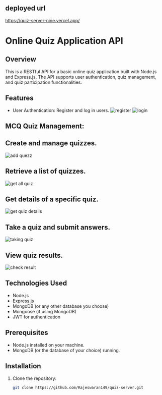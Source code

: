 ## deployed url
https://quiz-server-nine.vercel.app/

# Online Quiz Application API

## Overview
This is a RESTful API for a basic online quiz application built with Node.js and Express.js. The API supports user authentication, quiz management, and quiz participation functionalities.

## Features
- User Authentication: Register and log in users.
  ![register](https://github.com/user-attachments/assets/49a96721-e913-4223-b92b-f8312f15fb1c)
  ![login](https://github.com/user-attachments/assets/57bd9d35-9341-424a-b120-49b01f1c11c3)





## MCQ Quiz Management:
  ## Create and manage quizzes.
![add quezz](https://github.com/user-attachments/assets/ca0ff608-d4d7-4df8-ab16-219cca4ff891)



  ## Retrieve a list of quizzes.
   ![get all quiz](https://github.com/user-attachments/assets/19dfa5d3-136f-4d5f-81a3-71a25f004f09)


  ## Get details of a specific quiz.
   ![get quiz details](https://github.com/user-attachments/assets/97304aad-407f-4ceb-88b2-43633e00ede8)



  ##  Take a quiz and submit answers.
  ![taking quiz](https://github.com/user-attachments/assets/b061cf2c-d36a-48b3-b76a-c1cf2d61ede8)

  ## View quiz results.
  ![check result](https://github.com/user-attachments/assets/8c06b244-2a72-4b7d-b9cc-796b4984b6f1)



## Technologies Used
- Node.js
- Express.js
- MongoDB (or any other database you choose)
- Mongoose (if using MongoDB)
- JWT for authentication

## Prerequisites
- Node.js installed on your machine.
- MongoDB (or the database of your choice) running.

## Installation

1. Clone the repository:
   ```bash
   git clone https://github.com/Rajeswaran149/quiz-server.git
  
